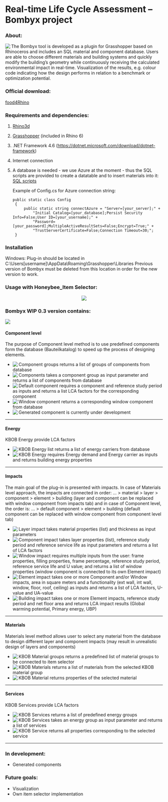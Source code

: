 
# Real-time Life Cycle Assessment – Bombyx project

### About:
<img align="left" src="https://i.imgur.com/aJduNdT.png">
The Bombyx tool is developed as a plugin for Grasshopper based on Rhinoceros and includes an SQL material and component database. Users are able to choose different materials and building systems and quickly modify the building’s geometry while continuously receiving the calculated environmental impact in real-time. Visualization of the results, e.g. colour code indicating how the design performs in relation to a benchmark or optimization potential. 


### Official download:
[food4Rhino](https://www.food4rhino.com/app/bombyx)


### Requirements and dependencies:
1. [Rhino3d](https://www.rhino3d.com/)
2. [Grasshopper](https://www.grasshopper3d.com/) (included in Rhino 6)
3. .NET Framework 4.6 (https://dotnet.microsoft.com/download/dotnet-framework)
4. Internet connection
5. A database is needed - we use Azure at the moment - thus the SQL scripts are provided to create a datatable and to insert materials into it:   
   [SQL scripts](../master/Bombyx.Data/SQLscripts)
   
   Example of Config.cs for Azure connection string:
   
   ```
   public static class Config
    {
        public static string connectAzure = "Server=[your_server];" +
            "Initial Catalog=[your_database];Persist Security Info=False;User ID=[your_username];" +
            "Password=[your_password];MultipleActiveResultSets=False;Encrypt=True;" +
            "TrustServerCertificate=False;Connection Timeout=30;";
    }
   ```


### Installation
Windows: Plug-in should be located in C:\Users\[username]\AppData\Roaming\Grasshopper\Libraries
Previous version of Bombyx must be deleted from this location in order for the new version to work.


### Usage with Honeybee_Item Selector:
<p align="center">
   <img src="https://i.imgur.com/kOlomya.png">
</p>

### Bombyx WIP 0.3 version contains:
<img src="https://i.imgur.com/Qwha58A.png">

#### Component level
The purpose of Component level method is to use predefined components form the database (Bauteilkatalog) to speed up the process of designing elements.


* <img align="left" src="https://i.imgur.com/F293wrp.png"> Component groups returns a list of groups of components from database
* <img align="left" src="https://i.imgur.com/WoeUszU.png"> Components takes a component group as input parameter and returns a list of components from database
* <img align="left" src="https://i.imgur.com/C7gY4K8.png"> Default component requires a component and reference study period as inputs and returns a list LCA factors for the corresponding component
* <img align="left" src="https://i.imgur.com/AUMqIlM.png"> Window component returns a corresponding window component from database
* <img align="left" src="https://i.imgur.com/V2BobEe.png"> Generated component is currently under development
<hr>

#### Energy
KBOB Energy provide LCA factors


* <img align="left" src="https://i.imgur.com/pUaY2H5.png"> KBOB Energy list returns a list of energy carriers from database
* <img align="left" src="https://i.imgur.com/dUzZUKK.png"> KBOB Energy requires Energy demand and Energy carrier as inputs and returns building energy properties
<hr>

#### Impacts
The main goal of the plug-in is presented with impacts. In case of Materials level approach, the impacts are connected in order: ... > material > layer > component > element > building (layer and component can be replaced with window component from impacts tab) and in case of Component level, the order is: ... > default component > element > building (default component can be replaced with window component from component level tab)

* <img align="left" src="https://i.imgur.com/ZBn5cud.png"> Layer impact takes material properties (list) and thickness as input parameters
* <img align="left" src="https://i.imgur.com/tjWF6Zl.png"> Component impact takes layer properties (list), reference study period and reference service life as input parameters and returns a list of LCA factors
* <img align="left" src="https://i.imgur.com/tvMHrQU.png"> Window impact requires multiple inputs from the user: frame properties, filling properties, frame percentage, reference study period, reference service life and U value; and returns a list of window properties (window component is connected to its own Element impact)
* <img align="left" src="https://i.imgur.com/UScf1bV.png"> Element impact takes one or more Component and/or Window impacts, area in square meters and a functionality (ext wall, int wall, window, floor, roof, ceiling) as inputs and returns a list of LCA factors, U-value and UA-value
* <img align="left" src="https://i.imgur.com/littJit.png"> Building impact takes one or more Element impacts, reference study period and net floor area and returns LCA impact results (Global warming potential, Primary energy, UBP)
<hr>

#### Materials
Materials level method allows user to select any material from the database to design different layer and component impacts (may result in unrealistic design of layers and components)


* <img align="left" src="https://i.imgur.com/23wYHjz.png"> KBOB Material groups returns a predefined list of material groups to be connected to item selector
* <img align="left" src="https://i.imgur.com/DsVmjsW.png"> KBOB Materials returns a list of materials from the selected KBOB material group
* <img align="left" src="https://i.imgur.com/dRbvd8Y.png"> KBOB Material returns properties of the selected material
<hr>

#### Services
KBOB Services provide LCA factors


* <img align="left" src="https://i.imgur.com/tG3BK1b.png"> KBOB Services returns a list of predefined energy groups
* <img align="left" src="https://i.imgur.com/sOQekAn.png"> KBOB Services takes an energy group as input parameter and returns a list of services 
* <img align="left" src="https://i.imgur.com/QDmu5fd.png"> KBOB Service returns all properties corresponding to the selected service
<hr>

### In development:
- Generated components


### Future goals:
+ Visualization
+ Own item selector implementation
